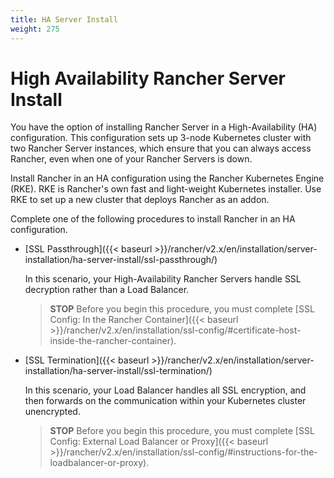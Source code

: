 ```yaml
---
title: HA Server Install
weight: 275
---
```

# High Availability Rancher Server Install

You have the option of installing Rancher Server in a High-Availability (HA) configuration. This configuration sets up 3-node Kubernetes cluster with two Rancher Server instances, which ensure that you can always access Rancher, even when one of your Rancher Servers is down.

Install Rancher in an HA configuration using the Rancher Kubernetes Engine (RKE). RKE is Rancher's own fast and light-weight Kubernetes installer. Use RKE to set up a new cluster that deploys Rancher as an addon.

Complete one of the following procedures to install Rancher in an HA configuration.

- [SSL Passthrough]({{< baseurl >}}/rancher/v2.x/en/installation/server-installation/ha-server-install/ssl-passthrough/)

	In this scenario, your High-Availability Rancher Servers handle SSL decryption rather than a Load Balancer.

	>**STOP**
	> Before you begin this procedure, you must complete [SSL Config: In the Rancher Container]({{< baseurl >}}/rancher/v2.x/en/installation/ssl-config/#certificate-host-inside-the-rancher-container).

- [SSL Termination]({{< baseurl >}}/rancher/v2.x/en/installation/server-installation/ha-server-install/ssl-termination/)

	In this scenario, your Load Balancer handles all SSL encryption, and then forwards on the communication within your Kubernetes cluster unencrypted.

	>**STOP**
	> Before you begin this procedure, you must complete [SSL Config: External Load Balancer or Proxy]({{< baseurl >}}/rancher/v2.x/en/installation/ssl-config/#instructions-for-the-loadbalancer-or-proxy).
